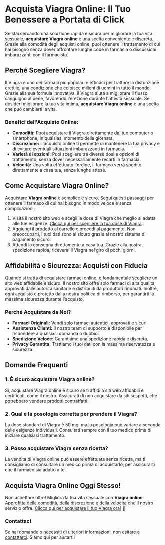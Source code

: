 # Acquista Viagra Online: Il Tuo Benessere a Portata di Click

Se stai cercando una soluzione rapida e sicura per migliorare la tua vita sessuale, **acquistare Viagra online** è una scelta conveniente e discreta. Grazie alla comodità degli acquisti online, puoi ottenere il trattamento di cui hai bisogno senza dover affrontare lunghe code in farmacia o discussioni imbarazzanti con il farmacista.

## Perché Scegliere Viagra?

Il Viagra è uno dei farmaci più popolari e efficaci per trattare la disfunzione erettile, una condizione che colpisce milioni di uomini in tutto il mondo. Grazie alla sua formula innovativa, il Viagra aiuta a migliorare il flusso sanguigno al pene, favorendo l'erezione durante l'attività sessuale. Se desideri migliorare la tua vita intima, **acquistare Viagra online** è una scelta che può cambiarti la vita.

### Benefici dell'Acquisto Online:

- **Comodità:** Puoi acquistare il Viagra direttamente dal tuo computer o smartphone, in qualsiasi momento della giornata.
- **Discrezione:** L'acquisto online ti permette di mantenere la tua privacy e di evitare eventuali situazioni imbarazzanti in farmacia.
- **Varietà di opzioni:** Puoi scegliere tra diverse dosi e opzioni di trattamento, senza dover necessariamente recarti in farmacia.
- **Velocità:** Una volta effettuato l'ordine, il farmaco verrà spedito direttamente a casa tua, senza lunghe attese.

## Come Acquistare Viagra Online?

Acquistare **Viagra online** è semplice e sicuro. Segui questi passaggi per ottenere il farmaco di cui hai bisogno in modo veloce e senza complicazioni:

1. Visita il nostro sito web e scegli la dose di Viagra che meglio si adatta alle tue esigenze. [Clicca qui per scegliere la tua dose di Viagra](https://tinyurl.com/buyviagrabestprice).
2. Aggiungi il prodotto al carrello e procedi al pagamento. Non preoccuparti, i tuoi dati sono al sicuro grazie al nostro sistema di pagamento sicuro.
3. Attendi la consegna direttamente a casa tua. Grazie alla nostra spedizione rapida, riceverai il Viagra nel giro di pochi giorni.

## Affidabilità e Sicurezza: Acquisti con Fiducia

Quando si tratta di acquistare farmaci online, è fondamentale scegliere un sito web affidabile e sicuro. Il nostro sito offre solo farmaci di alta qualità, approvati dalle autorità sanitarie e distribuiti da produttori rinomati. Inoltre, ogni acquisto è protetto dalla nostra politica di rimborso, per garantirti la massima sicurezza durante l'acquisto.

### Perché Acquistare da Noi?

- **Farmaci Originali:** Vendi solo farmaci autentici, approvati e sicuri.
- **Assistenza Clienti:** Il nostro team di supporto è disponibile per rispondere a qualsiasi domanda o dubbio.
- **Spedizione Veloce:** Garantiamo una spedizione rapida e discreta.
- **Privacy Garantita:** Trattiamo i tuoi dati con la massima riservatezza e sicurezza.

## Domande Frequenti

### 1. È sicuro acquistare Viagra online?

Sì, acquistare Viagra online è sicuro se ti affidi a siti web affidabili e certificati, come il nostro. Assicurati di non acquistare da siti sospetti, che potrebbero vendere prodotti contraffatti.

### 2. Qual è la posologia corretta per prendere il Viagra?

La dose standard di Viagra è 50 mg, ma la posologia può variare a seconda delle esigenze individuali. Consultati sempre con il tuo medico prima di iniziare qualsiasi trattamento.

### 3. Posso acquistare Viagra senza ricetta?

La vendita di Viagra online può essere effettuata senza ricetta, ma ti consigliamo di consultare un medico prima di acquistarlo, per assicurarti che il farmaco sia adatto a te.

## Acquista Viagra Online Oggi Stesso!

Non aspettare oltre! Migliora la tua vita sessuale con **Viagra online**. Approfitta della comodità, della discrezione e della velocità che il nostro servizio offre. [Clicca qui per acquistare il tuo Viagra ora!](https://tinyurl.com/buyviagrabestprice) 💊

### Contattaci

Se hai domande o necessiti di ulteriori informazioni, non esitare a [contattarci](https://tinyurl.com/buyviagrabestprice). Siamo qui per aiutarti!
